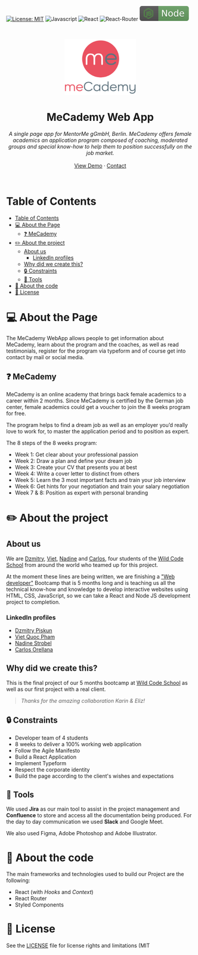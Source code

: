 [![License: MIT](https://img.shields.io/badge/License-MIT-yellow.svg)](https://opensource.org/licenses/MIT) 
![Javascript](https://aleen42.github.io/badges/src/javascript.svg) ![React](https://aleen42.github.io/badges/src/react.svg) 
![React-Router](https://aleen42.github.io/badges/src/router.svg) ![NodeJs](https://github.com/aleen42/badges/raw/master/src/node.svg)

  

<!-- PROJECT LOGO -->

<br />

<p align="center">

<img src="./public/images/mecademy Logo Kopie reexported.png"  alt="Logo"  width="auto"  height="150">

<h1 align="center">MeCademy Web App</h1>

  

<p align="center">
<i>A single page app for MentorMe gGmbH, Berlin. MeCademy offers female academics an application program composed of coaching, moderated groups and special know-how to help them to position successfully on the job market.</i>
<br />
<br />
<a href="https://mecademy.netlify.app/">View Demo</a> · <a href="https://github.com/DzmitryPS/Me_Cademy#who-are-we">Contact</a>
</p>
</br> 

# Table of Contents
- [Table of Contents](#table-of-contents)
- [:computer: About the Page](#computer-about-the-page)
  - [:question: MeCademy](#question-mecademy)
- [:pencil2: About the project](#pencil2-about-the-project)
  - [About us](#about-us)
    - [LinkedIn profiles](#linkedin-profiles)
  - [Why did we create this?](#why-did-we-create-this)
  - [:lock: Constraints](#lock-constraints)
  - [:wrench: Tools](#wrench-tools)
- [:microscope: About the code](#microscope-about-the-code)
- [:cop: License](#cop-license)

# :computer: About the Page

The MeCademy WebApp allows people to get information about MeCademy, learn about the program and the coaches, as well as read testimonials, register for the program via typeform and of course get into contact by mail or social media.

##  :question: MeCademy

MeCademy is an online academy that brings back female academics to a career within 2 months. Since MeCademy is certified by the German job center, female academics could get a voucher to join the 8 weeks program for free.

The program helps to find a dream job as well as an employer you’d really love to work for, to master the application period and to position as expert.


The 8 steps of the 8 weeks program:
-  Week 1: Get clear about your professional passion
-  Week 2: Draw a plan and define your dream job
-  Week 3: Create your CV that presents you at best
-  Week 4: Write a cover letter to distinct from others
-  Week 5: Learn the 3 most important facts and train your job interview
-  Week 6: Get hints for your negotiation and train your salary negotiation
-  Week 7 & 8: Position as expert with personal branding  

#  :pencil2: About the project

##  About us

We are [Dzmitry](https://www.linkedin.com/in/dzmitryps/), [Viet](https://www.linkedin.com/in/viet-quoc-pham-2850581ba/), [Nadine](https://www.linkedin.com/in/nadinestrobel/) and [Carlos](https://www.linkedin.com/in/carlosaore/), four students of the [Wild Code School](https://www.wildcodeschool.com/)  from around the world who teamed up for this project.

At the moment these lines are being written, we are finishing a ["Web developer"](https://www.wildcodeschool.com/en-GB/trainings/web-developer-full-time) Bootcamp that is 5 months long and is teaching us all the technical know-how and knowledge to develop interactive websites using HTML, CSS, JavaScript, so we can take a React and Node JS development project to completion.

###  LinkedIn profiles

-  [Dzmitry Piskun](https://www.linkedin.com/in/dzmitryps/)
-  [Viet Quoc Pham](https://www.linkedin.com/in/viet-quoc-pham-2850581ba/)
-  [Nadine Strobel](https://www.linkedin.com/in/nadinestrobel/)
-  [Carlos Orellana](https://www.linkedin.com/in/carlosaore/)

##  Why did we create this?

This is the final project of our 5 months bootcamp at [Wild Code School](https://www.wildcodeschool.com/) as well as our first project with a real client.

>*Thanks for the amazing collaboration Karin & Eliz!*

##  :lock: Constraints

  

-  Developer team of 4 students
-  8 weeks to deliver a 100% working web application
-  Follow the Agile Manifesto
-  Build a React Application
-  Implement Typeform
-  Respect the corporate identity
-  Build the page according to the client's wishes and expectations


##  :wrench: Tools

We used **Jira** as our main tool to assist in the project management and **Confluence** to store and access all the documentation being produced. For the day to day communication we used **Slack** and Google Meet.

We also used Figma, Adobe Photoshop and Adobe Illustrator.

#  :microscope: About the code

The main frameworks and technologies used to build our Project are the following:
-  React (with *Hooks* and *Context*)
-  React Router
-  Styled Components

#  :cop: License

See the [LICENSE](LICENSE.md) file for license rights and limitations (MIT